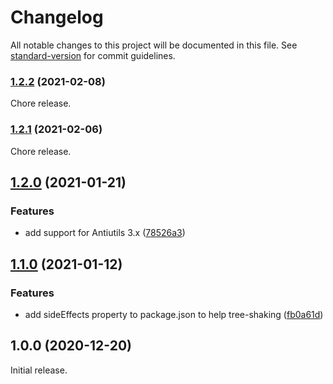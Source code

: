 # Changelog

All notable changes to this project will be documented in this file. See [standard-version](https://github.com/conventional-changelog/standard-version) for commit guidelines.

### [1.2.2](https://github.com/ivan7237d/antiutils-react/compare/v1.2.1...v1.2.2) (2021-02-08)

Chore release.

### [1.2.1](https://github.com/ivan7237d/antiutils-react/compare/v1.2.0...v1.2.1) (2021-02-06)

Chore release.

## [1.2.0](https://github.com/ivan7237d/antiutils-react/compare/v1.1.0...v1.2.0) (2021-01-21)

### Features

- add support for Antiutils 3.x ([78526a3](https://github.com/ivan7237d/antiutils-react/commit/78526a3f66e59b599997d6d1b72351ed9093c749))

## [1.1.0](https://github.com/ivan7237d/antiutils-react/compare/v1.0.0...v1.1.0) (2021-01-12)

### Features

- add sideEffects property to package.json to help tree-shaking ([fb0a61d](https://github.com/ivan7237d/antiutils-react/commit/fb0a61d174b4357159bad0002d9a841f986b2b70))

## 1.0.0 (2020-12-20)

Initial release.
